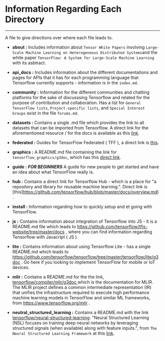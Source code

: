 # Information Regarding Each Directory
---

A file to give directions over where each file leads to.

- **about :** Includes information about `Tensor White Papers` involving `Large-Scale Machine Learning on Heterogeneous Distributed Systems`and the white paper `TensorFlow: A System for Large-Scale Machine Learning` with its asbtract.

- **api_docs :** Includes information about the different documentations and pages for APIs that it has for each programming language that Tensorflow currently supports - information is in the `index.md`.

- **community :** Information for the different communities and chatting platforms for the sake of discusssing Tensorflow and related for the purpose of contribution and collaboration. Has a list for `General TensorFlow lists`, `Project-specific lists`, and `Special Interest Groups` exist in the file `forums.md`.

- **datasets :** Contains a single .md file which provides the link to all datasets that can be imported from Tensorflow. A direct link for the aforementioned resource / for the docs is available as this [link](https://github.com/tensorflow/datasets/tree/master/docs).

- **federated :** Guides for TensorFlow Federated ( TFF ), a direct link is [this](https://github.com/tensorflow/federated/tree/master/docs).

- **graphics :** A README.md file containing the link for `tensorflow_graphics/g3doc`, which has this [direct link](https://github.com/tensorflow/graphics/tree/master/tensorflow_graphics/g3doc).

- **guide :** ***FOR BEGINNERS*** A guide for new people to get started and have an idea about what TensorFlow really is.

- **hub :** Contains a direct link for Tensorflow Hub - which is a place for "a repository and library for reusable machine learning.". Direct link is [this]https://github.com/tensorflow/hub/blob/master/docs/overview.md).

- **install :** Information regarding how to quickly setup and et going with TensorFlow.

- **js :** Contains information about integration of Tensorflow into JS - it is a README.md file which leads to https://github.com/tensorflow/tfjs-website/tree/master/docs , where you can find information regarding Tensorflow with Javacript ( JS ).

- **lite :** Contains information about using Tensorflow Lite - has a single README.md which leads to https://github.com/tensorflow/tensorflow/tree/master/tensorflow/lite/g3doc . Go here if you looking to implement TensorFlow for mobile or IoT devices.

- **mlir :** Contains a README.md for the the link, [tensorflow/compiler/mlir/g3doc ](https://github.com/tensorflow/tensorflow/tree/master/tensorflow/compiler/mlir/g3doc) which is the documentation for MLIR. The MLIR project defines a common intermediate representation (IR) that unifies the infrastructure required to execute high performance machine learning models in TensorFlow and similar ML frameworks, from https://www.tensorflow.org/mlir .

- **neutral_structured_learning :** Contains a README.md with the link [tensorflow/neural-structured-learning](https://github.com/tensorflow/neural-structured-learning/tree/master/g3doc). "Neural Structured Learning (NSL) focuses on training deep neural networks by leveraging structured signals (when available) along with feature inputs.", from `The Neural Structured Learning Framework` at this [link](https://github.com/tensorflow/neural-structured-learning/blob/master/g3doc/framework.md). 
